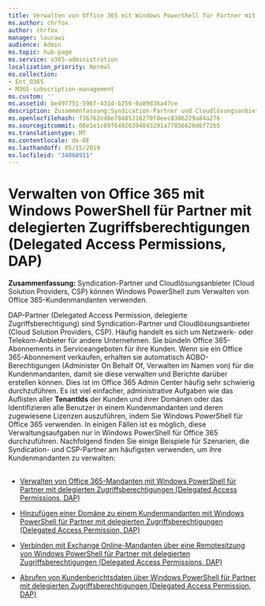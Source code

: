 ```yaml
---
title: Verwalten von Office 365 mit Windows PowerShell für Partner mit delegierten Zugriffsberechtigungen (Delegated Access Permissions, DAP)
ms.author: chrfox
author: chrfox
manager: laurawi
audience: Admin
ms.topic: hub-page
ms.service: o365-administration
localization_priority: Normal
ms.collection:
- Ent_O365
- M365-subscription-management
ms.custom: ''
ms.assetid: be497751-596f-431d-b256-0a89d36a47ce
description: Zusammenfassung:Syndication-Partner und Cloudlösungsanbieter (Cloud Solution Providers, CSP) können Windows PowerShell zum Verwalten von Office 365-Kundenmandanten verwenden.
ms.openlocfilehash: f36762cd8e78485316270f8eec8386229a84a276
ms.sourcegitcommit: 08e1e1c09f64926394043291a77856620d6f72b5
ms.translationtype: MT
ms.contentlocale: de-DE
ms.lasthandoff: 05/15/2019
ms.locfileid: "34068911"
---
```

# <a name="manage-office-365-with-windows-powershell-for-delegated-access-permissions-dap-partners"></a>Verwalten von Office 365 mit Windows PowerShell für Partner mit delegierten Zugriffsberechtigungen (Delegated Access Permissions, DAP)

 **Zusammenfassung:** Syndication-Partner und Cloudlösungsanbieter (Cloud Solution Providers, CSP) können Windows PowerShell zum Verwalten von Office 365-Kundenmandanten verwenden.
  
DAP-Partner (Delegated Access Permission, delegierte Zugriffsberechtigung) sind Syndication-Partner und Cloudlösungsanbieter (Cloud Solution Providers, CSP). Häufig handelt es sich um Netzwerk- oder Telekom-Anbieter für andere Unternehmen. Sie bündeln Office 365-Abonnements in Serviceangeboten für ihre Kunden. Wenn sie ein Office 365-Abonnement verkaufen, erhalten sie automatisch AOBO-Berechtigungen (Administer On Behalf Of, Verwalten im Namen von) für die Kundenmandanten, damit sie diese verwalten und Berichte darüber erstellen können. Dies ist im Office 365 Admin Center häufig sehr schwierig durchzuführen. Es ist viel einfacher, administrative Aufgaben wie das Auflisten aller **TenantIds** der Kunden und ihrer Domänen oder das Identifizieren alle Benutzer in einem Kundenmandanten und deren zugewiesene Lizenzen auszuführen, indem Sie Windows PowerShell für Office 365 verwenden. In einigen Fällen ist es möglich, diese Verwaltungsaufgaben nur in Windows PowerShell für Office 365 durchzuführen. Nachfolgend finden Sie einige Beispiele für Szenarien, die Syndication- und CSP-Partner am häufigsten verwenden, um ihre Kundenmandanten zu verwalten:
  
## 

- [Verwalten von Office 365-Mandanten mit Windows PowerShell für Partner mit delegierten Zugriffsberechtigungen (Delegated Access Permissions, DAP)](manage-office-365-tenants-with-windows-powershell-for-delegated-access-permissio.md)
    
- [Hinzufügen einer Domäne zu einem Kundenmandanten mit Windows PowerShell für Partner mit delegierten Zugriffsberechtigungen (Delegated Access Permission, DAP)](add-a-domain-to-a-client-tenancy-with-windows-powershell-for-delegated-access-pe.md)
    
- [Verbinden mit Exchange Online-Mandanten über eine Remotesitzung von Windows PowerShell für Partner mit delegierten Zugriffsberechtigungen (Delegated Access Permissions, DAP)](connect-to-exchange-online-tenants-with-remote-windows-powershell-for-delegated.md)
    
- [Abrufen von Kundenberichtsdaten über Windows PowerShell für Partner mit delegierten Zugriffsberechtigungen (Delegated Access Permission, DAP)](retrieve-customer-tenant-reporting-data-with-windows-powershell-for-delegated-ac.md)
    

    

